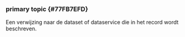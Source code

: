 ### primary topic {#77FB7EFD}
Een verwijzing naar de dataset of dataservice die in het record wordt beschreven.
